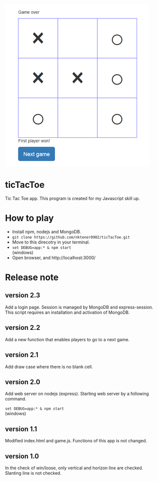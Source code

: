 ![Tic Tac Toe](./capture1.png)

# ticTacToe

Tic Tac Toe app. This program is created for my Javascript skill up.

# How to play

* Install npm, nodejs and MongoDB.
* `git clone https://github.com/nktener0902/ticTacToe.git`
* Move to this direcotry in your terminal.
* `set DEBUG=app:* & npm start`  
(windows)
* Open browser, and http://localhost:3000/

# Release note

## version 2.3

Add a login page. Session is managed by MongoDB and express-session.
This script requires an installation and activation of MongoDB.

## version 2.2

Add a new function that enables players to go to a next game.

## version 2.1

Add draw case where there is no blank cell.

## version 2.0
Add web server on nodejs (express). Starting web server by a following command.

`set DEBUG=app:* & npm start`  
(windows)

## version 1.1
Modified index.html and game.js. Functions of this app is not changed.

## version 1.0
In the check of win/loose, only vertical and horizon line are checked. Slanting line is not checked.
